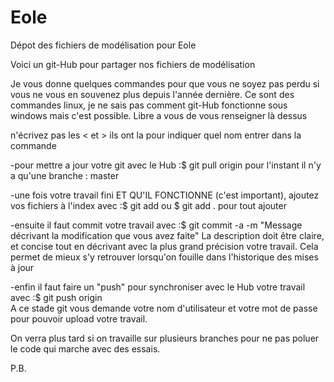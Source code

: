 # Eole
Dépot des fichiers de modélisation pour Eole


Voici un git-Hub pour partager nos fichiers de modélisation

Je vous donne quelques commandes pour que vous ne soyez pas perdu si vous ne vous en souvenez
plus depuis l'année dernière. Ce sont des commandes linux, je ne sais pas comment git-Hub
fonctionne sous windows mais c'est possible. Libre a vous de vous renseigner là dessus

n'écrivez pas les < et > ils ont la pour indiquer quel nom entrer dans la commande

-pour mettre a jour votre git avec le Hub :$ git pull origin <nom de la branche> pour l'instant
			il n'y a qu'une branche : master
			
-une fois votre travail fini ET QU'IL FONCTIONNE (c'est important), ajoutez vos fichiers à
			l'index avec :$ git add <votre fichier> ou $ git add . pour tout ajouter
			
-ensuite il faut commit votre travail avec :$ git commit -a -m "Message décrivant la
			modification que vous avez faite" 
			La description doit être claire, et concise tout en
			décrivant avec la plus grand précision votre travail. Cela permet de mieux s'y retrouver
			lorsqu'on fouille dans l'historique des mises à jour
			
-enfin il faut faire un "push" pour synchroniser avec le Hub votre travail avec :$ git push
			origin <nom de la branche>  
			A ce stade git vous demande votre nom d'utilisateur et votre mot de passe pour pouvoir 				upload votre travail.
			
On verra plus tard si on travaille sur plusieurs branches pour ne pas poluer le code qui marche
			avec des essais.
			
P.B.


